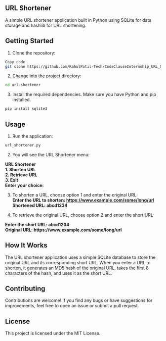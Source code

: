 ## URL Shortener
A simple URL shortener application built in Python using SQLite for data storage and hashlib for URL shortening.

## Getting Started
1. Clone the repository:
```bash
Copy code
git clone https://github.com/RahulPatil-Tech/CodeClauseInternship_URL_Shorteners.git
```
2. Change into the project directory:
```bash
cd url-shortener
```
3. Install the required dependencies. Make sure you have Python and pip installed.
```bash
pip install sqlite3
```
## Usage
1. Run the application:
```bash
url_shortener.py
```

2. You will see the URL Shortener menu:
<b>
URL Shortener</br>
1. Shorten URL</br>
2. Retrieve URL</br>
3. Exit</br>
Enter your choice: </B></br>

3. To shorten a URL, choose option 1 and enter the original URL:
<b></br>
Enter the URL to shorten: https://www.example.com/some/long/url</br>
Shortened URL: abcd1234</b></br>

4. To retrieve the original URL, choose option 2 and enter the short URL:
<b>
Enter the short URL: abcd1234</br>
Original URL: https://www.example.com/some/long/url</b></br>

## How It Works
The URL shortener application uses a simple SQLite database to store the original URL and its corresponding short URL. When you enter a URL to shorten, it generates an MD5 hash of the original URL, takes the first 8 characters of the hash, and uses it as the short URL.

## Contributing
Contributions are welcome! If you find any bugs or have suggestions for improvements, feel free to open an issue or submit a pull request.

## License
This project is licensed under the MIT License.


